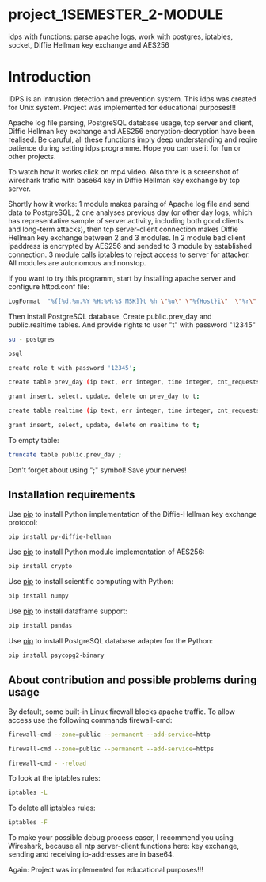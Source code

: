 # project_1SEMESTER_2-MODULE
 idps with functions: parse apache logs, work with postgres, iptables, socket, Diffie Hellman key exchange and AES256

# Introduction

IDPS is an intrusion detection and prevention system. This idps was created for Unix system. Project was implemented for educational purposes!!!

Apache log file parsing, PostgreSQL database usage, tcp server and client, Diffie Hellman key exchange and AES256 encryption-decryption have been realised. Be caruful, all these functions imply deep understanding and reqire patience during setting idps programme. Hope you can use it for fun or other projects.

To watch how it works click on mp4 video. Also thre is a screenshot of wireshark trafic with base64 key in Diffie Hellman key exchange by tcp server.

Shortly how it works: 1 module makes parsing of Apache log file and send data to PostgreSQL, 2 one analyses previous day (or other day logs, which has representative sample of server activity, including both good clients and long-term attacks), then tcp server-client connection makes Diffie Hellman key exchange between 2 and 3 modules. In 2 module bad client ipaddress is encrypted by AES256 and sended to 3 module by established connection. 3 module calls iptables to reject access to server for attacker. All modules are autonomous and nonstop.

If you want to try this programm, start by installing apache server and configure httpd.conf file:

```bash
LogFormat  "%{[%d.%m.%Y %H:%M:%S MSK]}t %h \"%u\" \"%{Host}i\"  \"%r\" %>s"  combined
```

Then install PostgreSQL database. Create public.prev_day and public.realtime tables. And provide rights to user "t" with password "12345"

```bash
su - postgres
```

```bash
psql
```

```bash
create role t with password '12345';
```

```bash
create table prev_day (ip text, err integer, time integer, cnt_requests integer, cnt_errors integer, errors_div_all real);
```

```bash
grant insert, select, update, delete on prev_day to t;
```

```bash
create table realtime (ip text, err integer, time integer, cnt_requests integer, cnt_errors integer, errors_div_all real);
```

```bash
grant insert, select, update, delete on realtime to t;
```

To empty table:
```bash
truncate table public.prev_day ;
```
Don't forget about using ";" symbol! Save your nerves!


## Installation requirements

Use [pip](https://pypi.org/project/py-diffie-hellman/) to install Python implementation of the Diffie-Hellman key exchange protocol:
```bash
pip install py-diffie-hellman
```

Use [pip](https://pypi.org/project/cryptography/41.0.7/) to install Python module implementation of AES256:
```bash
pip install crypto
```

Use [pip](https://pypi.org/project/numpy/) to install scientific computing with Python:
```bash
pip install numpy
```

Use [pip](https://pypi.org/project/pandas/) to install dataframe support:
```bash
pip install pandas
```

Use [pip](https://pypi.org/project/psycopg2-binary/) to install PostgreSQL database adapter for the Python:
```bash
pip install psycopg2-binary
```


## About contribution and possible problems during usage

By default, some built-in Linux firewall blocks apache traffic. To allow access use the following commands firewall-cmd:
```bash
firewall-cmd --zone=public --permanent --add-service=http
```

```bash
firewall-cmd --zone=public --permanent --add-service=https
```

```bash
firewall-cmd - -reload
```

To look at the iptables rules:
```bash
iptables -L
```

To delete all iptables rules:
```bash
iptables -F
```

To make your possible debug process easer, I recommend you using Wireshark, because all ntp server-client functions here: key exchange, sending and receiving ip-addresses are in base64.



Again: Project was implemented for educational purposes!!! 
